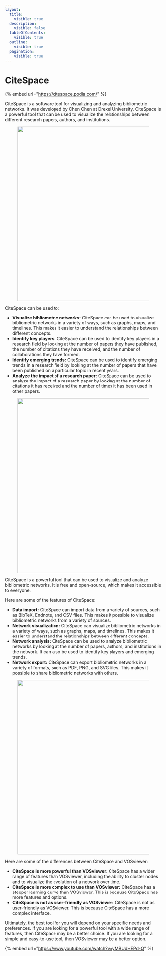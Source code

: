 ```yaml
---
layout:
  title:
    visible: true
  description:
    visible: false
  tableOfContents:
    visible: true
  outline:
    visible: true
  pagination:
    visible: true
---
```


# CiteSpace

{% embed url="https://citespace.podia.com/" %}

CiteSpace is a software tool for visualizing and analyzing bibliometric networks. It was developed by Chen Chen at Drexel University. CiteSpace is a powerful tool that can be used to visualize the relationships between different research papers, authors, and institutions.

<figure><img src="https://d31ezp3r8jwmks.cloudfront.net/4uqvgwkv5nwr4ileo6o7jk7t3iq3" alt="" width="563"></figure>

CiteSpace can be used to:

* **Visualize bibliometric networks:** CiteSpace can be used to visualize bibliometric networks in a variety of ways, such as graphs, maps, and timelines. This makes it easier to understand the relationships between different concepts.
* **Identify key players:** CiteSpace can be used to identify key players in a research field by looking at the number of papers they have published, the number of citations they have received, and the number of collaborations they have formed.
* **Identify emerging trends:** CiteSpace can be used to identify emerging trends in a research field by looking at the number of papers that have been published on a particular topic in recent years.
* **Analyze the impact of a research paper:** CiteSpace can be used to analyze the impact of a research paper by looking at the number of citations it has received and the number of times it has been used in other papers.

<figure><img src="https://ieee-dataport.org/sites/default/files/styles/3x2/public/GraphicalAbstract.png" alt="" width="563"></figure>

CiteSpace is a powerful tool that can be used to visualize and analyze bibliometric networks. It is free and open-source, which makes it accessible to everyone.

Here are some of the features of CiteSpace:

* **Data import:** CiteSpace can import data from a variety of sources, such as BibTeX, Endnote, and CSV files. This makes it possible to visualize bibliometric networks from a variety of sources.
* **Network visualization:** CiteSpace can visualize bibliometric networks in a variety of ways, such as graphs, maps, and timelines. This makes it easier to understand the relationships between different concepts.
* **Network analysis:** CiteSpace can be used to analyze bibliometric networks by looking at the number of papers, authors, and institutions in the network. It can also be used to identify key players and emerging trends.
* **Network export:** CiteSpace can export bibliometric networks in a variety of formats, such as PDF, PNG, and SVG files. This makes it possible to share bibliometric networks with others.

<figure><img src="https://d31ezp3r8jwmks.cloudfront.net/8cwoi9gkuw9m1ynfuf68om2dpmkl" alt="" width="563"></figure>

Here are some of the differences between CiteSpace and VOSviewer:

* **CiteSpace is more powerful than VOSviewer:** CiteSpace has a wider range of features than VOSviewer, including the ability to cluster nodes and to visualize the evolution of a network over time.
* **CiteSpace is more complex to use than VOSviewer:** CiteSpace has a steeper learning curve than VOSviewer. This is because CiteSpace has more features and options.
* **CiteSpace is not as user-friendly as VOSviewer:** CiteSpace is not as user-friendly as VOSviewer. This is because CiteSpace has a more complex interface.

Ultimately, the best tool for you will depend on your specific needs and preferences. If you are looking for a powerful tool with a wide range of features, then CiteSpace may be a better choice. If you are looking for a simple and easy-to-use tool, then VOSviewer may be a better option.

{% embed url="https://www.youtube.com/watch?v=yMBUdHEPd-Q" %}
